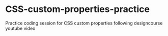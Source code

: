 # CSS-custom-properties-practice
Practice coding session for CSS custom properties following designcourse youtube video

